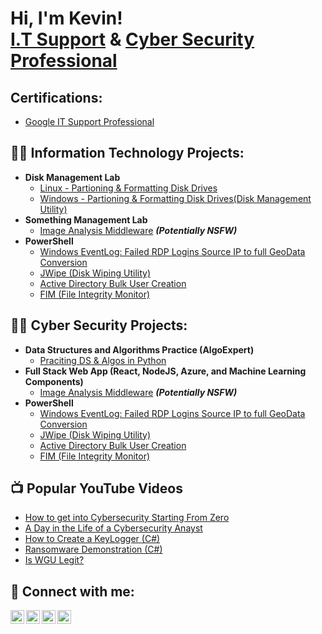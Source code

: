 <h1>Hi, I'm Kevin! <br/><a href="https://github.com/">I.T Support</a> & <a href="https://www.linkedin.com/">Cyber Security Professional</a></h1>

<h2> Certifications:</h2> 

  - [Google IT Support Professional](https://github.com/kevinstewart1/ProfessionalCerts)

<h2>👨‍💻 Information Technology Projects:</h2>

- <b>Disk Management Lab</b>
  - [Linux - Partioning & Formatting Disk Drives](https://github.com/kevinstewart1/Linux-Disk-Management-Lab)
  - [Windows - Partioning & Formatting Disk Drives(Disk Management Utility)](https://github.com/kevinstewart1/Windows-Disk-Management-Lab)
- <b> Something Management Lab</b>
  - [Image Analysis Middleware](https://github.com/) <b><i>(Potentially NSFW)</b></i>
- <b>PowerShell</b>
  - [Windows EventLog: Failed RDP Logins Source IP to full GeoData Conversion](https://github.com/)
  - [JWipe (Disk Wiping Utility)](https://github.com/)
  - [Active Directory Bulk User Creation](https://github.com/)
  - [FIM (File Integrity Monitor)](https://github.com/)

 <h2>👨‍💻 Cyber Security Projects:</h2>

- <b>Data Structures and Algorithms Practice (AlgoExpert)</b>
  - [Praciting DS & Algos in Python](https://github.com/)
- <b>Full Stack Web App (React, NodeJS, Azure, and Machine Learning Components)</b>
  - [Image Analysis Middleware](https://github.com/) <b><i>(Potentially NSFW)</b></i>
- <b>PowerShell</b>
  - [Windows EventLog: Failed RDP Logins Source IP to full GeoData Conversion](https://github.com/)
  - [JWipe (Disk Wiping Utility)](https://github.com/)
  - [Active Directory Bulk User Creation](https://github.com/)
  - [FIM (File Integrity Monitor)](https://github.com/) 
<h2>📺 Popular YouTube Videos</h2>

- [How to get into Cybersecurity Starting From Zero](https://www.youtube.com/)
- [A Day in the Life of a Cybersecurity Anayst](https://www.youtube.com/)
- [How to Create a KeyLogger (C#)](https://www.youtube.com/)
- [Ransomware Demonstration (C#)](https://www.youtube.com/)
- [Is WGU Legit?](https://www.youtube.com/)

<h2> 🤳 Connect with me:</h2>

[<img align="left" alt="Kevin | YouTube" width="22px" src="https://cdn.jsdelivr.net/npm/simple-icons@v3/icons/youtube.svg" />][youtube]
[<img align="left" alt="JoshMadakor | Twitter" width="22px" src="https://cdn.jsdelivr.net/npm/simple-icons@v3/icons/twitter.svg" />][twitter]
[<img align="left" alt="JoshMadakor | LinkedIn" width="22px" src="https://cdn.jsdelivr.net/npm/simple-icons@v3/icons/linkedin.svg" />][linkedin]
[<img align="left" alt="JoshMadakor | Instagram" width="22px" src="https://cdn.jsdelivr.net/npm/simple-icons@v3/icons/instagram.svg" />][instagram]

[twitter]: https://twitter.com/
[youtube]: https://www.youtube.com/
[instagram]: https://www.instagram.com/
[linkedin]: https://linkedin.com/

<!--
**kevinstewart1/kevinstewart1** is a ✨ _special_ ✨ repository because its `README.md` (this file) appears on your GitHub profile.

Here are some ideas to get you started:

- 🔭 I’m currently working on ...
- 🌱 I’m currently learning ...
- 👯 I’m looking to collaborate on ...
- 🤔 I’m looking for help with ...
- 💬 Ask me about ...
- 📫 How to reach me: ...
- 😄 Pronouns: ...
- ⚡ Fun fact: ...
-->
